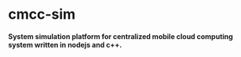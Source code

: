 # cmcc-sim

#### System simulation platform for centralized mobile cloud computing system written in nodejs and c++.
